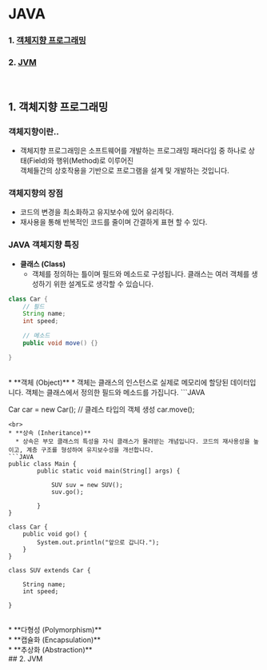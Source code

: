 # JAVA

### 1. [객체지향 프로그래밍](#1-객체지향-프로그래밍-1)
### 2. [JVM](#2-JVM-1)

<br>

## 1. 객체지향 프로그래밍

### 객체지향이란..

* 객체지향 프로그래밍은 소프트웨어를 개발하는 프로그래밍 패러다임 중 하나로 상태(Field)와 행위(Method)로 이루어진<br> 객체들간의 상호작용을 기반으로 프로그램을 설계 및 개발하는 것입니다. 

### 객체지향의 장점

* 코드의 변경을 최소화하고 유지보수에 있어 유리하다.
* 재사용을 통해 반복적인 코드를 줄이며 간결하게 표현 할 수 있다.

### JAVA 객체지향 특징

* **클래스 (Class)**
  * 객체를 정의하는 틀이며 필드와 메소드로 구성됩니다. 클래스는 여러 객체를 생성하기 위한 설계도로 생각할 수 있습니다.
```JAVA
class Car {
    // 필드
    String name;
    int speed;

    // 메소드
    public void move() {}

}
```
<br>
* **객체 (Object)**
  * 객체는 클래스의 인스턴스로 실제로 메모리에 할당된 데이터입니다. 객체는 클래스에서 정의한 필드와 메소드를 가집니다.
```JAVA

Car car = new Car(); // 클레스 타입의 객체 생성
car.move();

```
<br>
* **상속 (Inheritance)**
  * 상속은 부모 클래스의 특성을 자식 클래스가 물려받는 개념입니다. 코드의 재사용성을 높이고, 계층 구조를 형성하여 유지보수성을 개선합니다.
```JAVA
public class Main {
        public static void main(String[] args) {

            SUV suv = new SUV();
            suv.go();

        }
}

class Car {
    public void go() {
        System.out.println("앞으로 갑니다.");
    }
}

class SUV extends Car {

    String name;
    int speed;

}
```

<br>
* **다형성 (Polymorphism)**
<br>
* **캡슐화 (Encapsulation)**
<br>
* **추상화 (Abstraction)**
<br>
## 2. JVM
